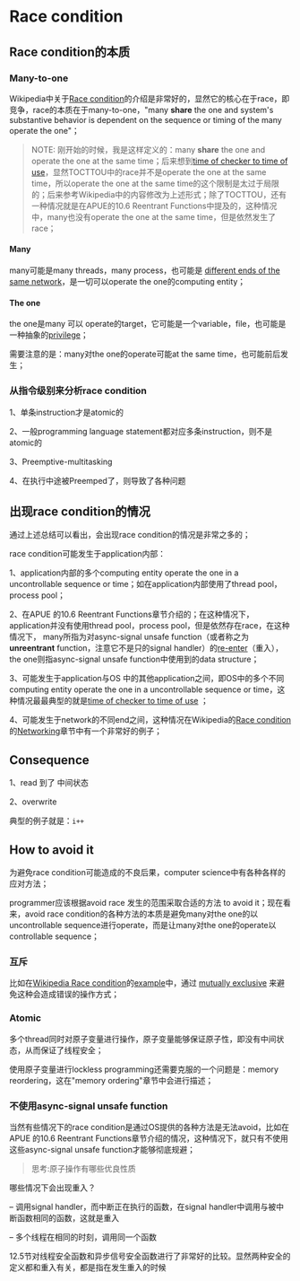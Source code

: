 # Race condition



## Race condition的本质



### Many-to-one

Wikipedia中关于[Race condition](https://en.wikipedia.org/wiki/Race_condition)的介绍是非常好的，显然它的核心在于race，即竞争，race的本质在于many-to-one，"many **share** the one and  system's  substantive behavior is dependent on the sequence or timing of the many operate the one"；

> NOTE: 刚开始的时候，我是这样定义的：many **share** the one and operate the one at the same time；后来想到[time of checker to time of use](https://en.wikipedia.org/wiki/Time_of_check_to_time_of_use)，显然TOCTTOU中的race并不是operate the one  at the same time，所以operate the one at the same time的这个限制是太过于局限的；后来参考Wikipedia中的内容修改为上述形式；除了TOCTTOU，还有一种情况就是在APUE的10.6 Reentrant Functions中提及的，这种情况中，many也没有operate the one at the same time，但是依然发生了race；

#### Many

many可能是many threads，many process，也可能是 [different ends of the same network](https://en.wikipedia.org/wiki/Race_condition#Networking)，是一切可以operate the one的computing entity；

#### The one

the one是many 可以 operate的target，它可能是一个variable，file，也可能是一种抽象的[privilege](https://en.wikipedia.org/wiki/Race_condition#Networking)；

需要注意的是：many对the one的operate可能at the same time，也可能前后发生；



### 从指令级别来分析race condition

1、单条instruction才是atomic的

2、一般programming language statement都对应多条instruction，则不是atomic的

3、Preemptive-multitasking

4、在执行中途被Preemped了，则导致了各种问题

## 出现race condition的情况

通过上述总结可以看出，会出现race condition的情况是非常之多的；

race condition可能发生于application内部：

1、application内部的多个computing entity operate the one in a uncontrollable sequence or time；如在application内部使用了thread pool，process pool；

2、在APUE 的10.6 Reentrant Functions章节介绍的；在这种情况下，application并没有使用thread pool，process pool，但是依然存在race，在这种情况下， many所指为对async-signal unsafe function（或者称之为**unreentrant** function，注意它不是只的signal handler）的[re-enter](https://en.wikipedia.org/wiki/Reentrancy_(computing))（重入），the one则指async-signal unsafe function中使用到的data structure；

3、可能发生于application与OS 中的其他application之间，即OS中的多个不同computing entity operate the one in a uncontrollable sequence or time，这种情况最最典型的就是[time of checker to time of use](https://en.wikipedia.org/wiki/Time_of_check_to_time_of_use) ；

4、可能发生于network的不同end之间，这种情况在Wikipedia的[Race condition](https://en.wikipedia.org/wiki/Race_condition) 的[Networking](https://en.wikipedia.org/wiki/Race_condition#Networking)章节中有一个非常好的例子；



## Consequence

1、read 到了 中间状态

2、overwrite 

典型的例子就是：`i++`



## How to avoid it

为避免race condition可能造成的不良后果，computer science中有各种各样的应对方法；

programmer应该根据avoid race 发生的范围采取合适的方法 to avoid it；现在看来，avoid race condition的各种方法的本质是避免many对the one的以uncontrollable sequence进行operate，而是让many对the one的operate以controllable sequence；

### 互斥

比如在[Wikipedia Race condition](https://en.wikipedia.org/wiki/Race_condition)的[example](https://en.wikipedia.org/wiki/Race_condition#Example)中，通过 [mutually exclusive](https://en.wikipedia.org/wiki/Mutually_exclusive) 来避免这种会造成错误的操作方式；

### Atomic

多个thread同时对原子变量进行操作，原子变量能够保证原子性，即没有中间状态，从而保证了线程安全；

使用原子变量进行lockless programming还需要克服的一个问题是：memory reordering，这在"memory ordering"章节中会进行描述；



### 不使用async-signal unsafe function

当然有些情况下的race condition是通过OS提供的各种方法是无法avoid，比如在APUE 的10.6 Reentrant Functions章节介绍的情况，这种情况下，就只有不使用这些async-signal unsafe function才能够彻底规避；

> 思考:原子操作有哪些优良性质

哪些情况下会出现重入？

– 调用signal handler，而中断正在执行的函数，在signal handler中调用与被中断函数相同的函数，这就是重入

– 多个线程在相同的时刻，调用同一个函数



12.5节对线程安全函数和异步信号安全函数进行了非常好的比较。显然两种安全的定义都和重入有关，都是指在发生重入的时候



